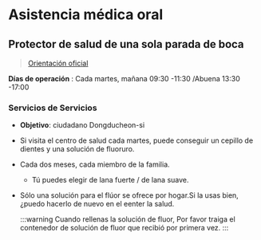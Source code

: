 # Asistencia médica oral

## Protector de salud de una sola parada de boca

> [Orientación oficial](https://www.ddc.go.kr/health/contents.do?key=1566)

**Días de operación** : Cada martes, mañana 09:30 -11:30 /Abuena 13:30 -17:00

### Servicios de Servicios

- **Objetivo**: ciudadano Dongducheon-si

- Si visita el centro de salud cada martes, puede conseguir un cepillo de dientes y una solución de fluoruro.  

- Cada dos meses, cada miembro de la familia.

  - Tú puedes elegir de lana fuerte / de lana suave.
  
- Sólo una solución para el flúor se ofrece por hogar.Si la usas bien, ¿puedo hacerlo de nuevo en el eenter la salud.

  :::warning Cuando rellenas la solución de fluor,
  Por favor traiga el contenedor de solución de fluor que recibió por primera vez.
  :::
